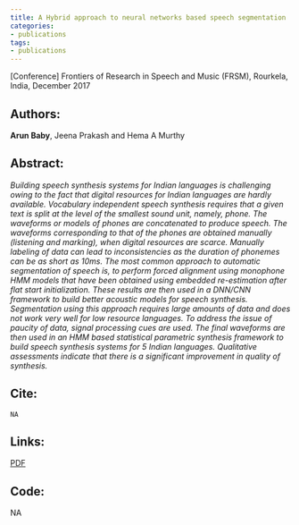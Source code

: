```yaml
---
title: A Hybrid approach to neural networks based speech segmentation
categories:
- publications
tags:
- publications
---
```

\[Conference\] Frontiers of Research in Speech and Music (FRSM), Rourkela, India, December 2017


## Authors: 
**Arun Baby**, Jeena Prakash and Hema A Murthy

## Abstract: 
<em>Building speech synthesis systems for Indian languages is challenging owing to the fact that digital resources for Indian languages are hardly available. Vocabulary independent speech synthesis requires that a given text is split at the level of the smallest sound unit, namely, phone. The waveforms or models of phones are concatenated to produce speech. The waveforms corresponding to that of the phones are obtained manually (listening and marking), when digital resources are scarce. Manually labeling of data can lead to inconsistencies as the duration of phonemes can be as short as 10ms. The most common approach to automatic segmentation of speech is, to perform forced alignment using monophone HMM models that have been obtained using embedded re-estimation after flat start initialization. These results are then used in a DNN/CNN framework to build better acoustic models for speech synthesis. Segmentation using this approach requires large amounts of data and does not work very well for low resource languages. To address the issue of paucity of data, signal processing cues are used. The final waveforms are then used in an HMM based statistical parametric synthesis framework to build speech synthesis systems for 5 Indian languages. Qualitative assessments indicate that there is a significant improvement in quality of synthesis.</em>


## Cite:
```
NA
```

## Links:

[PDF](https://www.iitm.ac.in/donlab/tts/downloads/publications/FRSM2017.pdf)

## Code:
NA
